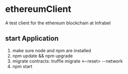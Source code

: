 # ethereumClient
A test client for the ethereum blockchain at Infrabel



## start Application
1) make sure node and npm are installed
2) npm update && npm upgrade
3) migrate contracts: truffle migrate <--reset> --network <name>
4) npm start 
